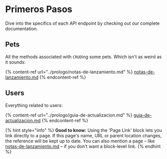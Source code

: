 # Primeros Pasos

Dive into the specifics of each API endpoint by checking out our complete documentation.

## Pets

All the methods associated with `CRUD`ing some pets. Which isn't as weird as it sounds:

{% content-ref url="../prologo/notas-de-lanzamiento.md" %}
[notas-de-lanzamiento.md](../prologo/notas-de-lanzamiento.md)
{% endcontent-ref %}

## Users

Everything related to users:

{% content-ref url="../prologo/guia-de-actualizacion.md" %}
[guia-de-actualizacion.md](../prologo/guia-de-actualizacion.md)
{% endcontent-ref %}

{% hint style="info" %}
**Good to know:** Using the 'Page Link' block lets you link directly to a page. If this page's name, URL or parent location changes, the reference will be kept up to date. You can also mention a page – like [notas-de-lanzamiento.md](../prologo/notas-de-lanzamiento.md "mention") – if you don't want a block-level link.
{% endhint %}
